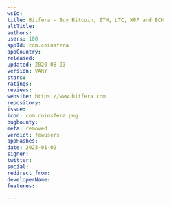 ```yaml
---
wsId: 
title: Bitfera – Buy Bitcoin, ETH, LTC, XRP and BCH
altTitle: 
authors: 
users: 100
appId: com.coinsfera
appCountry: 
released: 
updated: 2020-08-23
version: VARY
stars: 
ratings: 
reviews: 
website: https://www.bitfera.com
repository: 
issue: 
icon: com.coinsfera.png
bugbounty: 
meta: removed
verdict: fewusers
appHashes: 
date: 2023-01-02
signer: 
twitter: 
social: 
redirect_from: 
developerName: 
features: 

---
```


